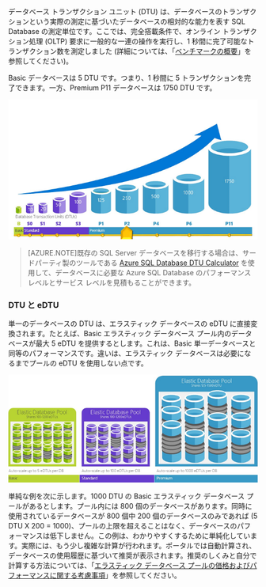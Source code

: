 データベース トランザクション ユニット (DTU) は、データベースのトランザクションという実際の測定に基づいたデータベースの相対的な能力を表す SQL Database の測定単位です。ここでは、完全搭載条件で、オンライン トランザクション処理 (OLTP) 要求に一般的な一連の操作を実行し、1 秒間に完了可能なトランザクション数を測定しました (詳細については、「[ベンチマークの概要](../articles/sql-database/sql-database-benchmark-overview.md)」を参照してください)。

Basic データベースは 5 DTU です。つまり、1 秒間に 5 トランザクションを完了できます。一方、Premium P11 データベースは 1750 DTU です。

![SQL Database の概要: 階層とレベル別の 1 つのデータベースの DTU](./media/sql-database-understanding-dtus/single_db_dtus.png)

>[AZURE.NOTE]既存の SQL Server データベースを移行する場合は、サードパーティ製のツールである [Azure SQL Database DTU Calculator](http://dtucalculator.azurewebsites.net/) を使用して、データベースに必要な Azure SQL Database のパフォーマンス レベルとサービス レベルを見積もることができます。

### DTU と eDTU

単一のデータベースの DTU は、エラスティック データベースの eDTU に直接変換されます。たとえば、Basic エラスティック データベース プール内のデータベースが最大 5 eDTU を提供するとします。これは、Basic 単一データベースと同等のパフォーマンスです。違いは、エラスティック データベースは必要になるまでプールの eDTU を使用しない点です。

![SQL Database の概要: 階層別のエラスティック プール](./media/sql-database-understanding-dtus/sqldb_elastic_pools.png)

単純な例を次に示します。1000 DTU の Basic エラスティック データベース プールがあるとします。プール内には 800 個のデータベースがあります。同時に使用されているデータベースが 800 個中 200 個のデータベースのみであれば (5 DTU X 200 = 1000)、プールの上限を超えることはなく、データベースのパフォーマンスは低下しません。この例は、わかりやすくするために単純化しています。実際には、もう少し複雑な計算が行われます。ポータルでは自動計算され、データベースの使用履歴に基づいて推奨が表示されます。推奨のしくみと自分で計算する方法については、「[エラスティック データベース プールの価格およびパフォーマンスに関する考慮事項](../articles/sql-database/sql-database-elastic-pool-guidance.md)」を参照してください。

<!---HONumber=AcomDC_1223_2015-->